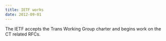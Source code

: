 ```yaml
---
title: IETF works
date: 2012-09-01
---
```


The IETF accepts the Trans Working Group charter and begins work on the CT related RFCs.
